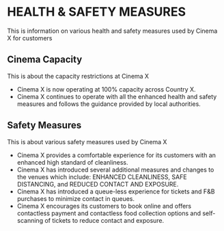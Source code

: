 # HEALTH & SAFETY MEASURES

This is information on various health and safety measures used by Cinema X for customers

## Cinema Capacity

This is about the capacity restrictions at Cinema X

- Cinema X is now operating at 100% capacity across Country X.
- Cinema X continues to operate with all the enhanced health and safety measures and follows the guidance provided by local authorities.

## Safety Measures

This is about various safety measures used by Cinema X

- Cinema X provides a comfortable experience for its customers with an enhanced high standard of cleanliness.
- Cinema X has introduced several additional measures and changes to the venues which include: ENHANCED CLEANLINESS, SAFE DISTANCING, and REDUCED CONTACT AND EXPOSURE.
- Cinema X has introduced a queue-less experience for tickets and F&B purchases to minimize contact in queues.
- Cinema X encourages its customers to book online and offers contactless payment and contactless food collection options and self-scanning of tickets to reduce contact and exposure.